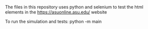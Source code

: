 The files in this repository uses python and selenium to test the html elements in the https://asuonline.asu.edu/ website

To run the simulation and tests: 
    python -m main